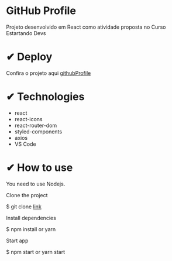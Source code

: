 # GitHub Profile

Projeto desenvolvido em React como atividade proposta no Curso Estartando Devs

# ✔ Deploy

Confira o projeto aqui [githubProfile](https://github-profile-estartando-devs.vercel.app/)

# ✔ Technologies

- react
- react-icons
- react-router-dom
- styled-components
- axios
- VS Code 


# ✔ How to use

You need to use Nodejs.

Clone the project

$ git clone [link](git@github.com:iiizadora/githubProfile-EstartandoDevs.git)

Install dependencies

$ npm install or yarn

Start app

$ npm start or yarn start